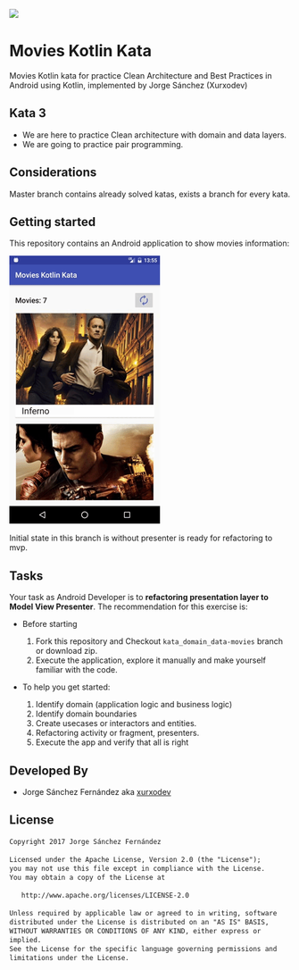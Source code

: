 
![](http://xurxodev.com/content/images/2017/04/xurxodev-readme.png) 
#  Movies Kotlin Kata 
Movies Kotlin kata for practice Clean Architecture and Best Practices in Android using Kotlin, implemented by Jorge Sánchez (Xurxodev)

## Kata 3

- We are here to practice Clean architecture with domain and data layers.
- We are going to practice pair programming.

## Considerations 

Master branch contains already solved katas, exists a branch for every kata.

## Getting started

This repository contains an Android application to show movies information:

![](/art/movies.gif)

Initial state in this branch is without presenter is ready for refactoring to mvp.

## Tasks

Your task as Android Developer is to **refactoring presentation layer to Model View Presenter**.
The recommendation for this exercise is:

  * Before starting
    1. Fork this repository and Checkout `kata_domain_data-movies` branch or download zip.
    3. Execute the application, explore it manually and make yourself familiar with the code.

  * To help you get started:
    1. Identify domain (application logic and business logic)
    2. Identify domain boundaries
    3. Create usecases or interactors and entities.
    4. Refactoring activity or fragment, presenters.
    5. Execute the app and verify that all is right
  
## Developed By

* Jorge Sánchez Fernández aka [xurxodev](https://twitter.com/xurxodev)

## License


    Copyright 2017 Jorge Sánchez Fernández

    Licensed under the Apache License, Version 2.0 (the "License");
    you may not use this file except in compliance with the License.
    You may obtain a copy of the License at

       http://www.apache.org/licenses/LICENSE-2.0

    Unless required by applicable law or agreed to in writing, software
    distributed under the License is distributed on an "AS IS" BASIS,
    WITHOUT WARRANTIES OR CONDITIONS OF ANY KIND, either express or implied.
    See the License for the specific language governing permissions and
    limitations under the License.
